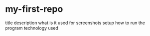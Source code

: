 # my-first-repo
title
description
what is it used for
screenshots
setup
how to run the program
technology used

